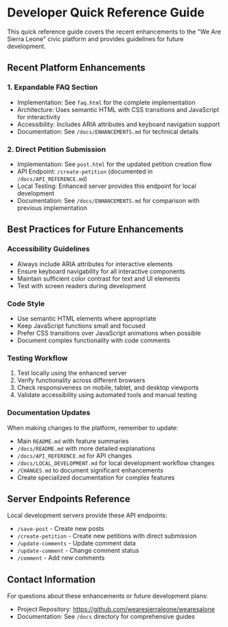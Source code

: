# Developer Quick Reference Guide

This quick reference guide covers the recent enhancements to the "We Are Sierra Leone" civic platform and provides guidelines for future development.

## Recent Platform Enhancements

### 1. Expandable FAQ Section
- Implementation: See `faq.html` for the complete implementation
- Architecture: Uses semantic HTML with CSS transitions and JavaScript for interactivity
- Accessibility: Includes ARIA attributes and keyboard navigation support
- Documentation: See `/docs/ENHANCEMENTS.md` for technical details

### 2. Direct Petition Submission
- Implementation: See `post.html` for the updated petition creation flow
- API Endpoint: `/create-petition` (documented in `/docs/API_REFERENCE.md`)
- Local Testing: Enhanced server provides this endpoint for local development
- Documentation: See `/docs/ENHANCEMENTS.md` for comparison with previous implementation

## Best Practices for Future Enhancements

### Accessibility Guidelines
- Always include ARIA attributes for interactive elements
- Ensure keyboard navigability for all interactive components
- Maintain sufficient color contrast for text and UI elements
- Test with screen readers during development

### Code Style
- Use semantic HTML elements where appropriate
- Keep JavaScript functions small and focused
- Prefer CSS transitions over JavaScript animations when possible
- Document complex functionality with code comments

### Testing Workflow
1. Test locally using the enhanced server
2. Verify functionality across different browsers
3. Check responsiveness on mobile, tablet, and desktop viewports
4. Validate accessibility using automated tools and manual testing

### Documentation Updates
When making changes to the platform, remember to update:
- Main `README.md` with feature summaries
- `/docs/README.md` with more detailed explanations
- `/docs/API_REFERENCE.md` for API changes
- `/docs/LOCAL_DEVELOPMENT.md` for local development workflow changes
- `/CHANGES.md` to document significant enhancements
- Create specialized documentation for complex features

## Server Endpoints Reference

Local development servers provide these API endpoints:
- `/save-post` - Create new posts
- `/create-petition` - Create new petitions with direct submission
- `/update-comments` - Update comment data
- `/update-comment` - Change comment status
- `/comment` - Add new comments

## Contact Information

For questions about these enhancements or future development plans:
- Project Repository: https://github.com/wearesierraleone/wearesalone
- Documentation: See `/docs` directory for comprehensive guides
